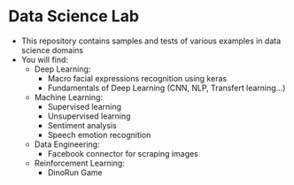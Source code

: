 # Data Science Lab

- This repository contains samples and tests of various examples in data science domains
- You will find:
    * Deep Learning:
        - Macro facial expressions recognition using keras
        - Fundamentals of Deep Learning (CNN, NLP, Transfert learning...)
    * Machine Learning:
        - Supervised learning
        - Unsupervised learning
        - Sentiment analysis
        - Speech emotion recognition
    * Data Engineering:
        - Facebook connector for scraping images
    * Reinforcement Learning:
        - DinoRun Game
